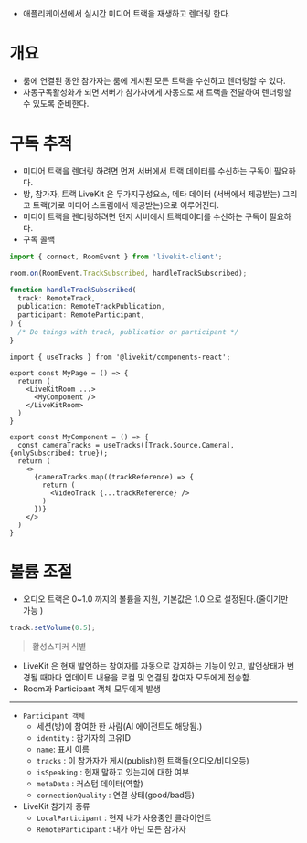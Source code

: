 - 애플리케이션에서 실시간 미디어 트랙을 재생하고 렌더링 한다. 

# 개요
- 룸에 연결된 동안 참가자는 룸에 게시된 모든 트랙을 수신하고 렌더링할 수 있다. 
- 자동구독활성화가 되면 서버가 참가자에게 자동으로 새 트랙을 전달하여 렌더링할 수 있도록 준비한다. 

# 구독 추적 
- 미디어 트랙을 렌더링 하려면 먼저 서버에서 트랙 데이터를 수신하는 구독이 필요하다. 
- 방, 참가자, 트랙 LiveKit 은 두가지구성요소, 메타 데이터 (서버에서 제공받는) 그리고 트랙(가로 미디어 스트림에서 제공받는)으로 이루어진다. 
- 미디어 트랙을 렌더링하려면 먼저 서버에서 트랙데이터를 수신하는 구독이 필요하다. 
- 구독 콜백 
```javascript
import { connect, RoomEvent } from 'livekit-client';

room.on(RoomEvent.TrackSubscribed, handleTrackSubscribed);

function handleTrackSubscribed(
  track: RemoteTrack,
  publication: RemoteTrackPublication,
  participant: RemoteParticipant,
) {
  /* Do things with track, publication or participant */
}
```

```React
import { useTracks } from '@livekit/components-react';

export const MyPage = () => {
  return (
    <LiveKitRoom ...>
      <MyComponent />
    </LiveKitRoom>
  )
}

export const MyComponent = () => {
  const cameraTracks = useTracks([Track.Source.Camera], {onlySubscribed: true});
  return (
    <>
      {cameraTracks.map((trackReference) => {
        return (
          <VideoTrack {...trackReference} />
        )
      })}
    </>
  )
}
```

# 볼륨 조절 
- 오디오 트랙은 0~1.0 까지의 볼륨을 지원, 기본값은 1.0 으로 설정된다.(줄이기만 가능 )
```javascript
track.setVolume(0.5);
```

> 활성스피커 식별 
- LiveKit 은 현재 발언하는 참여자를 자동으로 감지하는 기능이 있고, 발언상태가 변경될 때마다 업데이트 내용을 로컬 및 연결된 참여자 모두에게 전송함.
- Room과 Participant 객체 모두에게 발생 
---
- `Participant 객체` 
	- 세션(방)에 참여한 한 사람(AI 에이전트도 해당됨.)
	- `identity` : 참가자의 고유ID
	- `name`:  표시 이름 
	- `tracks` : 이 참가자가 게시(publish)한 트랙들(오디오/비디오등)
	- `isSpeaking` : 현재 말하고 있는지에 대한 여부 
	- `metaData` : 커스텀 데이터(역할)
	- `connectionQuality` : 연결 상태(good/bad등)
- LiveKit 참가자 종류 
	- `LocalParticipant` : 현재 내가 사용중인 클라이언트
	- `RemoteParticipant` : 내가 아닌 모든 참가자 


